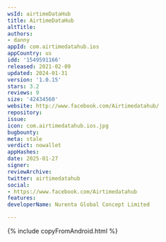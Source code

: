 ```yaml
---
wsId: airtimeDataHub
title: AirtimeDataHub
altTitle: 
authors:
- danny
appId: com.airtimedatahub.ios
appCountry: us
idd: '1549591166'
released: 2021-02-09
updated: 2024-01-31
version: '1.0.15'
stars: 3.2
reviews: 9
size: '42434560'
website: http://www.facebook.com/Airtimedatahub/
repository: 
issue: 
icon: com.airtimedatahub.ios.jpg
bugbounty: 
meta: stale
verdict: nowallet
appHashes: 
date: 2025-01-27
signer: 
reviewArchive: 
twitter: airtimedatahub
social:
- https://www.facebook.com/Airtimedatahub
features: 
developerName: Nurenta Global Concept Limited

---
```


{% include copyFromAndroid.html %}
